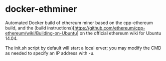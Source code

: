 # docker-ethminer
Automated Docker build of ethereum miner based on the cpp-ethereum build, and the (build instructions)[https://github.com/ethereum/cpp-ethereum/wiki/Building-on-Ubuntu] on the official ethereum wiki for Ubuntu 14.04. 

The init.sh script by default will start a local erver; you may modify the CMD as needed to specify an IP address with -u.
